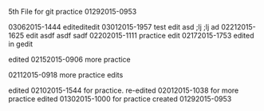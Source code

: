 5th File for git practice 01292015-0953

03062015-1444 editeditedit
03012015-1957 test edit asd ;lj ;lj ad
02212015-1625 edit asdf asdf sadf
02202015-1111 practice edit
02172015-1753 edited in gedit

edited 02152015-0906 more practice

02112015-0918 more practice edits

edited 02102015-1544 for practice.
re-edited 02012015-1038 for more practice
edited 01302015-1000 for practice
created 01292015-0953
